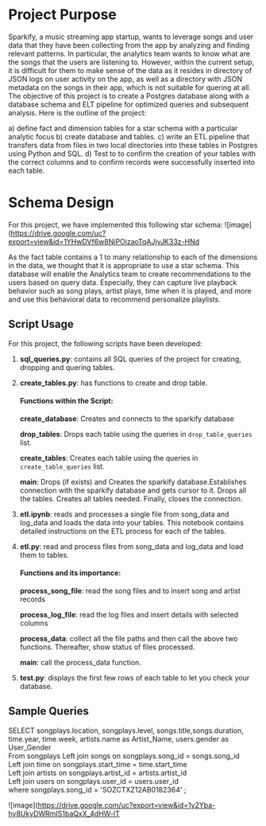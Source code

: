 # Project Purpose

Sparkify, a music streaming app startup, wants to leverage songs and user data that they have been collecting from the app by analyzing and finding relevant patterns. In particular, the analytics team wants to know what are the songs that the users are listening to. However, within the current setup, it is difficult for them to make sense of the data as it resides in directory of JSON logs on user activity on the app, as well as a directory with JSON metadata on the songs in their app, which is not suitable for quering at all. The objective of this project is to create a Postgres database along with a database schema and ELT pipeline for optimized queries and subsequent analysis. Here is the outline of the project:

a) define fact and dimension tables for a star schema with a particular analytic focus
b) create database and tables. 
c) write an ETL pipeline that transfers data from files in two local directories into these tables in Postgres using Python and SQL.
d) Test to to confirm the creation of your tables with the correct columns and  to confirm records were successfully inserted into each table. 

# Schema Design
For this project, we have implemented this following star schema: 
![image](https://drive.google.com/uc?export=view&id=1YHwDVf6w8NjPOizaoTqAJjyJK33z-HNd

As the fact table contains a 1 to many relationship to each of the dimensions in the data, we thought that it is appropriate to use a star schema. This database will enable the Analytics team to create recommendations to the users based on query data. Especially, they can capture live playback behavior such as song plays, artist plays, time when it is played, and more and use this behavioral data to recommend personalize playlists.

## Script Usage
For this project, the following scripts have been developed: 

1. **sql_queries.py**: contains all SQL queries of the project for creating, dropping and quering tables.
2. **create_tables.py**: has functions to create and drop table.

     #### Functions within the Script:
    **create_database**: Creates and connects to the sparkify database

    **drop_tables**: Drops each table using the queries in `drop_table_queries` list. 

    **create_tables**: Creates each table using the queries in `create_table_queries` list.
    
     **main**: Drops (if exists) and Creates the sparkify database.Establishes connection with the sparkify database and gets
    cursor to it. Drops all the tables. Creates all tables needed. Finally, closes the connection. 
    
    
3. **etl.ipynb**: reads and processes a single file from song_data and log_data and loads the data into your tables. This notebook contains detailed instructions on the ETL process for each of the tables.

4. **etl.py**:   read  and process files from song_data and log_data and load them to tables. 
    #### Functions and its importance:
   
    **process_song_file**: read the song files and to insert song and artist records

    **process_log_file**: read the log files and insert details with selected columns 
   
    **process_data**: collect all the file paths and then call the above two functions. Thereafter, show status of files processed.

    **main**: call the process_data function.

5. **test.py**: displays the first few rows of each table to let you check your database.

## Sample Queries 

SELECT songplays.location, songplays.level, songs.title,songs.duration, time.year, time.week, artists.name as Artist_Name, users.gender as User_Gender \
From songplays Left join songs on songplays.song_id = songs.song_id \
Left join time on songplays.start_time = time.start_time \
Left join artists on songplays.artist_id = artists.artist_id \
Left join users on songplays.user_id = users.user_id \
where songplays.song_id = 'SOZCTXZ12AB0182364' ;

![image](https://drive.google.com/uc?export=view&id=1y2Yba-hy8UkyDWRmIS1baQxX_4dHW-lT












